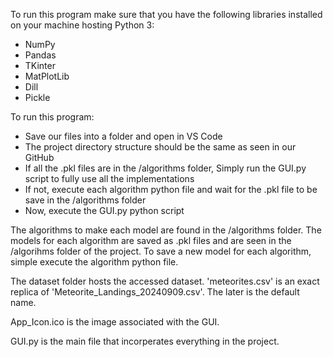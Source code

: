 To run this program make sure that you have the following libraries installed on your machine hosting Python 3:
- NumPy
- Pandas
- TKinter
- MatPlotLib
- Dill
- Pickle

To run this program:
- Save our files into a folder and open in VS Code
- The project directory structure should be the same as seen in our GitHub
- If all the .pkl files are in the /algorithms folder, Simply run the GUI.py script to fully use all the implementations
- If not, execute each algorithm python file and wait for the .pkl file to be save in the /algorithms folder
- Now, execute the GUI.py python script 

The algorithms to make each model are found in the /algorithms folder.
The models for each algorithm are saved as .pkl files and are seen in the /algorihms folder of the project.
To save a new model for each algorithm, simple execute the algorithm python file.

The dataset folder hosts the accessed dataset. 'meteorites.csv' is an exact replica of 'Meteorite_Landings_20240909.csv'. The later is the default name.

App_Icon.ico is the image associated with the GUI.

GUI.py is the main file that incorperates everything in the project. 
